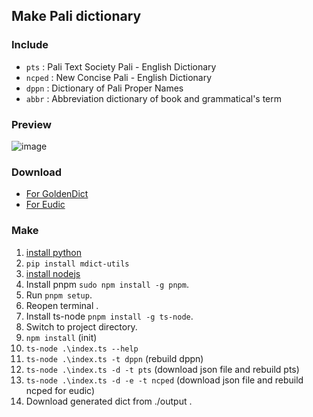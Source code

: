 ## Make Pali dictionary

### Include

- `pts` : Pali Text Society Pali - English Dictionary
- `ncped` : New Concise Pali - English Dictionary
- `dppn` : Dictionary of Pali Proper Names
- `abbr` : Abbreviation dictionary of book and grammatical's term

### Preview

![image](https://github.com/dhammena/pali-mdict/blob/master/assets/preview.png)

### Download

- [For GoldenDict](https://github.com/dhammena/pali-mdict/releases/download/2022-3-13/pali-mdict.GoldenDict.zip)
- [For Eudic](https://github.com/dhammena/pali-mdict/releases/download/2022-3-13/pali-mdict.eudic.zip)

### Make

1. [install python](https://www.python.org)
2. `pip install mdict-utils`
3. [install nodejs](https://nodejs.org)
4. Install pnpm `sudo npm install -g pnpm`.
5. Run `pnpm setup`.
6. Reopen terminal .
7. Install ts-node `pnpm install -g ts-node`.
8. Switch to project directory.
9. `npm install` (init)
10. `ts-node .\index.ts --help`
11. `ts-node .\index.ts -t dppn` (rebuild dppn)
12. `ts-node .\index.ts -d -t pts` (download json file and rebuild pts)
13. `ts-node .\index.ts -d -e -t ncped` (download json file and rebuild ncped for eudic)
14. Download generated dict from ./output .
